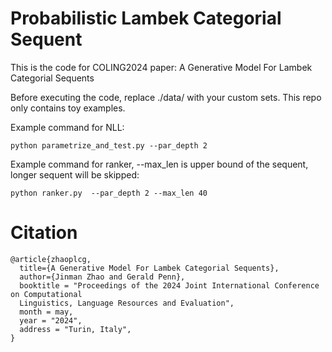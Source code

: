 # Probabilistic Lambek Categorial Sequent

This is the code for COLING2024 paper: A Generative Model For Lambek Categorial Sequents

Before executing the code, replace ./data/ with your custom sets. This repo only contains toy examples.

Example command for NLL:

```python parametrize_and_test.py --par_depth 2```

Example command for ranker, --max_len is upper bound of the sequent, longer sequent will be skipped:

```python ranker.py  --par_depth 2 --max_len 40```

# Citation
```
@article{zhaoplcg,
  title={A Generative Model For Lambek Categorial Sequents}, 
  author={Jinman Zhao and Gerald Penn},
  booktitle = "Proceedings of the 2024 Joint International Conference on Computational
  Linguistics, Language Resources and Evaluation",
  month = may,
  year = "2024",
  address = "Turin, Italy",
}
```
